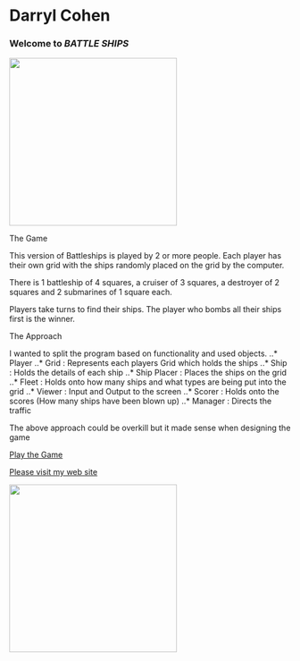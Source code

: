 Darryl Cohen
============

### **Welcome to _BATTLE SHIPS_**

<img src=https://ibin.co/3a6CVEryWNjM.jpg width="300">

The Game

This version of Battleships is played by 2 or more people. Each player has their
own grid with the ships randomly placed on the grid by the computer.

There is 1 battleship of 4 squares, a cruiser of 3 squares, a destroyer of
2 squares and 2 submarines of 1 square each.

Players take turns to find their ships. The player who bombs all their ships first
is the winner.

The Approach

I wanted to split the program based on functionality and used objects.
..* Player
..* Grid : Represents each players Grid which holds the ships
..* Ship : Holds the details of each ship
..* Ship Placer : Places the ships on the grid
..* Fleet : Holds onto how many ships and what types are being put into the grid
..* Viewer : Input and Output to the screen
..* Scorer : Holds onto the scores (How many ships have been blown up)
..* Manager : Directs the traffic

The above approach could be overkill but it made sense when designing the game

[Play the Game](https://darrylcohen.github.io/battleships/)

[Please visit my web site](https://www.darrylcohen.com.au)

<a href="https://www.darrylcohen.com.au"> <img src=https://i.imgur.com/kbAnu4b.jpg width="300"></a>
